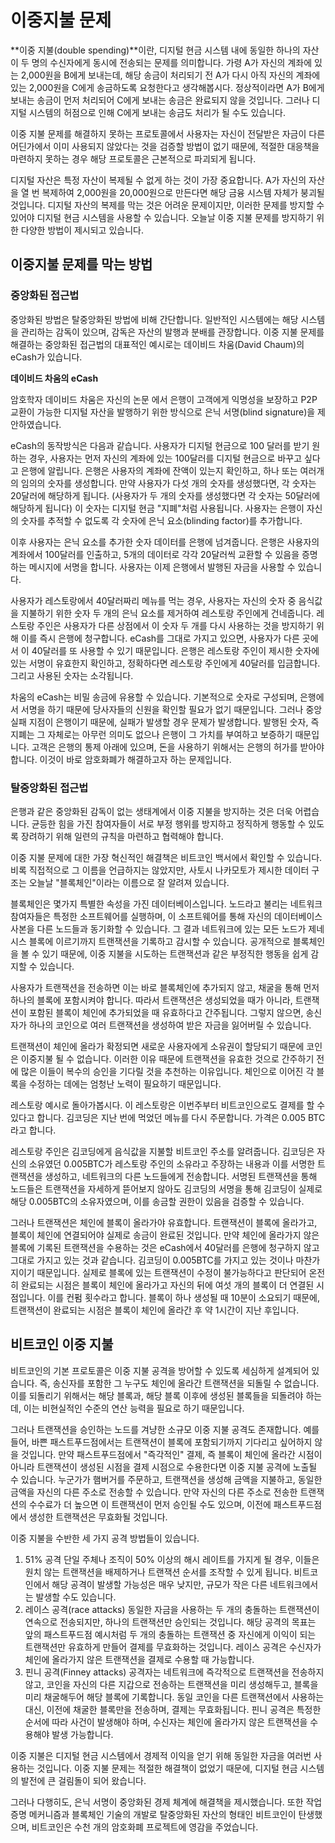 # **이중지불 문제**

**이중 지불(double spending)**이란, 디지털 현금 시스템 내에 동일한 하나의 자산이 두 명의 수신자에게 동시에 전송되는 문제를 의미합니다. 가령 A가 자신의 계좌에 있는 2,000원을 B에게 보내는데, 해당 송금이 처리되기 전 A가 다시 아직 자신의 계좌에 있는 2,000원을 C에게 송금하도록 요청한다고 생각해봅시다. 정상적이라면 A가 B에게 보내는 송금이 먼저 처리되어 C에게 보내는 송금은 완료되지 않을 것입니다. 그러나 디지털 시스템의 허점으로 인해 C에게 보내는 송금도 처리가 될 수도 있습니다.

이중 지불 문제를 해결하지 못하는 프로토콜에서 사용자는 자신이 전달받은 자금이 다른 어딘가에서 이미 사용되지 않았다는 것을 검증할 방법이 없기 때문에, 적절한 대응책을 마련하지 못하는 경우 해당 프로토콜은 근본적으로 파괴되게 됩니다.

디지털 자산은 특정 자산이 복제될 수 없게 하는 것이 가장 중요합니다. A가 자신의 자산을 열 번 복제하여 2,000원을 20,000원으로 만든다면 해당 금융 시스템 자체가 붕괴될 것입니다. 디지털 자산의 복제를 막는 것은 어려운 문제이지만, 이러한 문제를 방지할 수 있어야 디지털 현금 시스템을 사용할 수 있습니다. 오늘날 이중 지불 문제를 방지하기 위한 다양한 방법이 제시되고 있습니다.

## **이중지불 문제를 막는 방법**

### **중앙화된 접근법**

중앙화된 방법은 탈중앙화된 방법에 비해 간단합니다. 일반적인 시스템에는 해당 시스템을 관리하는 감독이 있으며, 감독은 자산의 발행과 분배를 관장합니다. 이중 지불 문제를 해결하는 중앙화된 접근법의 대표적인 예시로는 데이비드 차움(David Chaum)의 eCash가 있습니다.

**데이비드 차움의 eCash**

암호학자 데이비드 차움은 자신의 논문 에서 은행이 고객에게 익명성을 보장하고 P2P 교환이 가능한 디지털 자산을 발행하기 위한 방식으로 은닉 서명(blind signature)을 제안하였습니다.

eCash의 동작방식은 다음과 같습니다. 사용자가 디지털 현금으로 100 달러를 받기 원하는 경우, 사용자는 먼저 자신의 계좌에 있는 100달러를 디지털 현금으로 바꾸고 싶다고 은행에 알립니다. 은행은 사용자의 계좌에 잔액이 있는지 확인하고, 하나 또는 여러개의 임의의 숫자를 생성합니다. 만약 사용자가 다섯 개의 숫자를 생성했다면, 각 숫자는 20달러에 해당하게 됩니다. (사용자가 두 개의 숫자를 생성했다면 각 숫자는 50달러에 해당하게 됩니다) 이 숫자는 디지털 현금 "지폐"처럼 사용됩니다. 사용자는 은행이 자신의 숫자를 추적할 수 없도록 각 숫자에 은닉 요소(blinding factor)를 추가합니다.

이후 사용자는 은닉 요소를 추가한 숫자 데이터를 은행에 넘겨줍니다. 은행은 사용자의 계좌에서 100달러를 인출하고, 5개의 데이터로 각각 20달러씩 교환할 수 있음을 증명하는 메시지에 서명을 합니다. 사용자는 이제 은행에서 발행된 자금을 사용할 수 있습니다.

사용자가 레스토랑에서 40달러짜리 메뉴를 먹는 경우, 사용자는 자신의 숫자 중 음식값을 지불하기 위한 숫자 두 개의 은닉 요소를 제거하여 레스토랑 주인에게 건네줍니다. 레스토랑 주인은 사용자가 다른 상점에서 이 숫자 두 개를 다시 사용하는 것을 방지하기 위해 이를 즉시 은행에 청구합니다. eCash를 그대로 가지고 있으면, 사용자가 다른 곳에서 이 40달러를 또 사용할 수 있기 때문입니다. 은행은 레스토랑 주인이 제시한 숫자에 있는 서명이 유효한지 확인하고, 정확하다면 레스토랑 주인에게 40달러를 입금합니다. 그리고 사용된 숫자는 소각됩니다.

차움의 eCash는 비밀 송금에 유용할 수 있습니다. 기본적으로 숫자로 구성되며, 은행에서 서명을 하기 때문에 당사자들의 신원을 확인할 필요가 없기 때문입니다. 그러나 중앙 실패 지점이 은행이기 때문에, 실패가 발생할 경우 문제가 발생합니다. 발행된 숫자, 즉 지폐는 그 자체로는 아무런 의미도 없으나 은행이 그 가치를 부여하고 보증하기 때문입니다. 고객은 은행의 통제 아래에 있으며, 돈을 사용하기 위해서는 은행의 허가를 받아야 합니다. 이것이 바로 암호화폐가 해결하고자 하는 문제입니다.

### **탈중앙화된 접근법**

은행과 같은 중앙화된 감독이 없는 생태계에서 이중 지불을 방지하는 것은 더욱 어렵습니다. 균등한 힘을 가진 참여자들이 서로 부정 행위를 방지하고 정직하게 행동할 수 있도록 장려하기 위해 일련의 규칙을 마련하고 협력해야 합니다.

이중 지불 문제에 대한 가장 혁신적인 해결책은 비트코인 백서에서 확인할 수 있습니다. 비록 직접적으로 그 이름을 언급하지는 않았지만, 사토시 나카모토가 제시한 데이터 구조는 오늘날 "블록체인"이라는 이름으로 잘 알려져 있습니다.

블록체인은 몇가지 특별한 속성을 가진 데이터베이스입니다. 노드라고 불리는 네트워크 참여자들은 특정한 소프트웨어를 실행하며, 이 소프트웨어를 통해 자신의 데이터베이스 사본을 다른 노드들과 동기화할 수 있습니다. 그 결과 네트워크에 있는 모든 노드가 제네시스 블록에 이르기까지 트랜잭션을 기록하고 감시할 수 있습니다. 공개적으로 블록체인을 볼 수 있기 때문에, 이중 지불을 시도하는 트랜잭션과 같은 부정직한 행동을 쉽게 감지할 수 있습니다.

사용자가 트랜잭션을 전송하면 이는 바로 블록체인에 추가되지 않고, 채굴을 통해 먼저 하나의 블록에 포함시켜야 합니다. 따라서 트랜잭션은 생성되었을 때가 아니라, 트랜잭션이 포함된 블록이 체인에 추가되었을 때 유효하다고 간주됩니다. 그렇지 않으면, 송신자가 하나의 코인으로 여러 트랜잭션을 생성하여 받은 자금을 잃어버릴 수 있습니다.

트랜잭션이 체인에 올라가 확정되면 새로운 사용자에게 소유권이 할당되기 때문에 코인은 이중지불 될 수 없습니다. 이러한 이유 때문에 트랜잭션을 유효한 것으로 간주하기 전에 많은 이들이 복수의 승인을 기다릴 것을 추천하는 이유입니다. 체인으로 이어진 각 블록을 수정하는 데에는 엄청난 노력이 필요하기 때문입니다.

레스토랑 예시로 돌아가봅시다. 이 레스토랑은 이번주부터 비트코인으로도 결제를 할 수 있다고 합니다. 김코딩은 지난 번에 먹었던 메뉴를 다시 주문합니다. 가격은 0.005 BTC라고 합니다.

레스토랑 주인은 김코딩에게 음식값을 지불할 비트코인 주소를 알려줍니다. 김코딩은 자신의 소유였던 0.005BTC가 레스토랑 주인의 소유라고 주장하는 내용과 이를 서명한 트랜잭션을 생성하고, 네트워크의 다른 노드들에게 전송합니다. 서명된 트랜잭션을 통해 노드들은 트랜잭션을 자세하게 뜯어보지 않아도 김코딩의 서명을 통해 김코딩이 실제로 해당 0.005BTC의 소유자였으며, 이를 송금할 권한이 있음을 검증할 수 있습니다.

그러나 트랜잭션은 체인에 블록이 올라가야 유효합니다. 트랜잭션이 블록에 올라가고, 블록이 체인에 연결되어야 실제로 송금이 완료된 것입니다. 만약 체인에 올라가지 않은 블록에 기록된 트랜잭션을 수용하는 것은 eCash에서 40달러를 은행에 청구하지 않고 그대로 가지고 있는 것과 같습니다. 김코딩이 0.005BTC를 가지고 있는 것이나 마찬가지이기 때문입니다. 실제로 블록에 있는 트랜잭션이 수정이 불가능하다고 판단되어 온전히 완료되는 시점은 블록이 체인에 올라가고 자신의 뒤에 여섯 개의 블록이 더 연결된 시점입니다. 이를 컨펌 횟수라고 합니다. 블록이 하나 생성될 때 10분이 소요되기 때문에, 트랜잭션이 완료되는 시점은 블록이 체인에 올라간 후 약 1시간이 지난 후입니다.

## **비트코인 이중 지불**

비트코인의 기본 프로토콜은 이중 지불 공격을 방어할 수 있도록 세심하게 설계되어 있습니다. 즉, 송신자를 포함한 그 누구도 체인에 올라간 트랜잭션을 되돌릴 수 없습니다. 이를 되돌리기 위해서는 해당 블록과, 해당 블록 이후에 생성된 블록들을 되돌려야 하는데, 이는 비현실적인 수준의 연산 능력을 필요로 하기 때문입니다.

그러나 트랜잭션을 승인하는 노드를 겨냥한 소규모 이중 지불 공격도 존재합니다. 예를 들어, 바쁜 패스트푸드점에서는 트랜잭션이 블록에 포함되기까지 기다리고 싶어하지 않을 것입니다. 만약 패스트푸드점에서 "즉각적인" 결제, 즉 블록이 체인에 올라간 시점이 아니라 트랜잭션이 생성된 시점을 결제 시점으로 수용한다면 이중 지불 공격에 노출될 수 있습니다. 누군가가 햄버거를 주문하고, 트랜잭션을 생성해 금액을 지불하고, 동일한 금액을 자신의 다른 주소로 전송할 수 있습니다. 만약 자신의 다른 주소로 전송한 트랜잭션의 수수료가 더 높으면 이 트랜잭션이 먼저 승인될 수도 있으며, 이전에 패스트푸드점에서 생성한 트랜잭션은 무효화될 것입니다.

이중 지불을 수반한 세 가지 공격 방법들이 있습니다.

1. 51% 공격
단일 주체나 조직이 50% 이상의 해시 레이트를 가지게 될 경우, 이들은 원치 않는 트랜잭션을 배제하거나 트랜잭션 순서를 조작할 수 있게 됩니다. 비트코인에서 해당 공격이 발생할 가능성은 매우 낮지만, 규모가 작은 다른 네트워크에서는 발생할 수도 있습니다.
2. 레이스 공격(race attacks)
동일한 자금을 사용하는 두 개의 충돌하는 트랜잭션이 연속으로 전송되지만, 하나의 트랜잭션만 승인되는 것입니다. 해당 공격의 목표는 앞의 패스트푸드점 예시처럼 두 개의 충돌하는 트랜잭션 중 자신에게 이익이 되는 트랜잭션만 유효하게 만들어 결제를 무효화하는 것입니다. 레이스 공격은 수신자가 체인에 올라가지 않은 트랜잭션을 결제로 수용할 때 가능합니다.
3. 핀니 공격(Finney attacks)
공격자는 네트워크에 즉각적으로 트랜잭션을 전송하지 않고, 코인을 자신의 다른 지갑으로 전송하는 트랜잭션을 미리 생성해두고, 블록을 미리 채굴해두어 해당 블록에 기록합니다. 동일 코인을 다른 트랜잭션에서 사용하는 대신, 이전에 채굴한 블록만을 전송하며, 결제는 무효화됩니다. 핀니 공격은 특정한 순서에 따라 사건이 발생해야 하며, 수신자는 체인에 올라가지 않은 트랜잭션을 수용해야 발생 가능합니다.

이중 지불은 디지털 현금 시스템에서 경제적 이익을 얻기 위해 동일한 자금을 여러번 사용하는 것입니다. 이중 지불 문제는 적절한 해결책이 없었기 때문에, 디지털 현금 시스템의 발전에 큰 걸림돌이 되어 왔습니다.

그러나 다행히도, 은닉 서명이 중앙화된 경제 체계에 해결책을 제시했습니다. 또한 작업 증명 메커니즘과 블록체인 기술의 개발로 탈중앙화된 자산의 형태인 비트코인이 탄생했으며, 비트코인은 수천 개의 암호화폐 프로젝트에 영감을 주었습니다.